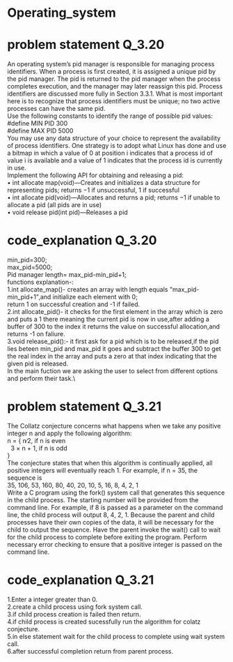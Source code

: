 # Operating_system
# problem statement Q_3.20
An operating system’s pid manager is responsible for managing process
identifiers. When a process is first created, it is assigned a unique pid
by the pid manager. The pid is returned to the pid manager when the
process completes execution, and the manager may later reassign this
pid. Process identifiers are discussed more fully in Section 3.3.1. What
is most important here is to recognize that process identifiers must be
unique; no two active processes can have the same pid.\
Use the following constants to identify the range of possible pid
values:\
#define MIN PID 300\
#define MAX PID 5000\
You may use any data structure of your choice to represent the availability of process identifiers. One strategy is to adopt what Linux has
done and use a bitmap in which a value of 0 at position i indicates that a process id of value i is available and a value of 1 indicates that the
process id is currently in use.\
Implement the following API for obtaining and releasing a pid:\
• int allocate map(void)—Creates and initializes a data structure for representing pids; returns −1 if unsuccessful, 1 if successful\
• int allocate pid(void)—Allocates and returns a pid; returns −1 if unable to allocate a pid (all pids are in use)\
• void release pid(int pid)—Releases a pid
# code_explanation Q_3.20
min_pid=300;\
max_pid=5000;\
Pid manager length= max_pid-min_pid+1;\
functions explanation-:\
1.int allocate_map()-  creates an array with length equals  "max_pid-min_pid+1",and initialize each element with 0;\
return 1 on successful creation and -1 if failed.\
2.int allocate_pid()- it checks for the first element in the array which is zero and puts a 1 there meaning the current pid is now in use,after adding a buffer of 300 to the index it returns the value on successful allocation,and returns -1 on faliure.\
3.void release_pid():- it first ask for a pid which is to be released,if the pid lies beteen min_pid and max_pid it goes and subtract the buffer 300 to get the real index in the array and puts a zero at that index indicating that the given pid is released.\
In the main fuction we are asking the user to select from different options and perform their task.\

# problem statement Q_3.21
The Collatz conjecture concerns what happens when we take any positive integer n and apply the following algorithm:\
n =
{ n∕2, if n is even\
  &nbsp; 3 × n + 1, if n is odd\
}\
The conjecture states that when this algorithm is continually applied,
all positive integers will eventually reach 1. For example, if n = 35, the
sequence is\
35, 106, 53, 160, 80, 40, 20, 10, 5, 16, 8, 4, 2, 1\
Write a C program using the fork() system call that generates this
sequence in the child process. The starting number will be provided
from the command line. For example, if 8 is passed as a parameter on
the command line, the child process will output 8, 4, 2, 1. Because the
parent and child processes have their own copies of the data, it will be
necessary for the child to output the sequence. Have the parent invoke
the wait() call to wait for the child process to complete before exiting
the program. Perform necessary error checking to ensure that a positive
integer is passed on the command line.
# code_explanation Q_3.21
1.Enter a integer greater than 0.\
2.create a child process using fork system call.\
3.if child process creation is failed then return.\
4.if child process is created sucessfully run the algorithm for colatz conjecture.\
5.in else statement wait for the child process to complete using wait system call.\
6.after successful completion return from parent process.

